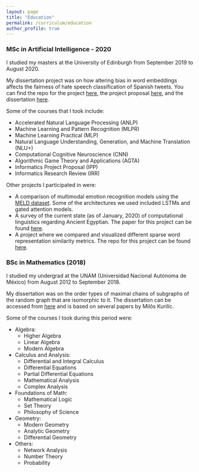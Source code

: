 ```yaml
---
layout: page
title: "Education"
permalink: /curriculum/education
author_profile: true
---
```



### MSc in Artificial Intelligence - 2020

I studied my masters at the University of Edinburgh from September 2019 to August 2020.

My dissertation project was on how altering bias in word embeddings affects the fairness of hate speech classification of Spanish tweets. You can find the repo for the project [here](https://github.com/rimusa/embedding_bias), the project proposal [here](https://github.com/rimusa/embedding_bias/blob/master/documents/MSc_Dissertation.pdf), and the dissertation [here](https://github.com/rimusa/embedding_bias/blob/master/documents/MSc_Dissertation.pdf).

Some of the courses that I took include:

- Accelerated Natural Language Processing (ANLP)
- Machine Learning and Pattern Recognition (MLPR)
- Machine Learning Practical (MLP)
- Natural Language Understanding, Generation, and Machine Translation (NLU+)
- Computational Cognitive Neuroscience (CNN)
- Algorithmic Game Theory and Applications (AGTA)
- Informatics Project Proposal (IPP)
- Informatics Research Review (IRR)

Other projects I participated in were:

- A comparison of multimodal emotion recognition models using the [MELD dataset](https://affective-meld.github.io/). Some of the architectures we used included LSTMs and gated attention models.
- A survey of the current state (as of January, 2020) of computational linguistics regarding Ancient Egyptian. The paper for this project can be found [here](../documents/IRR_Final.pdf).
- A project where we compared and visualized different sparse word representation similarity metrics. The repo for this project can be found [here](https://github.com/rimusa/ANLP_Assignment_2).


### BSc in Mathematics (2018)

I studied my undergrad at the UNAM (Universidad Nacional Autónoma de México) from August 2012 to September 2018.

My dissertation was on the order types of maximal chains of subgraphs of the random graph that are isomorphic to it. The dissertation can be accessed from [here](http://132.248.9.195/ptd2018/septiembre/0780018/Index.html) and is based on several papers by Milŏs  Kurilíc.

Some of the courses I took during this period were:

- Algebra:
	- Higher Algebra
	- Linear Algebra
	- Modern Algebra
- Calculus and Analysis:
	- Differential and Integral Calculus
	- Differential Equations
	- Partial Differential Equations
	- Mathematical Analysis
	- Complex Analysis
- Foundations of Math:
	- Mathematical Logic
	- Set Theory
	- Philosophy of Science
- Geometry:
	- Modern Geometry
	- Analytic Geometry
	- Differential Geometry
- Others:
	- Network Analysis
	- Number Theory
	- Probability